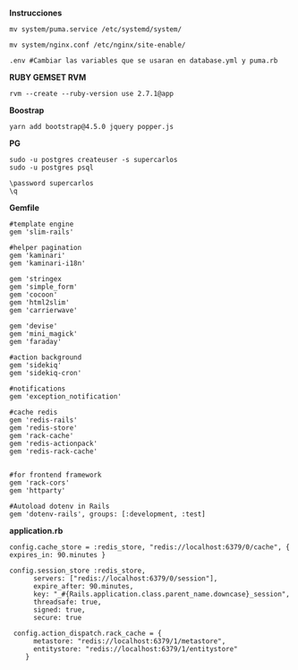 
**Instrucciones**

    mv system/puma.service /etc/systemd/system/
    
    mv system/nginx.conf /etc/nginx/site-enable/
    
    .env #Cambiar las variables que se usaran en database.yml y puma.rb

**RUBY GEMSET RVM**

    rvm --create --ruby-version use 2.7.1@app


**Boostrap**

    yarn add bootstrap@4.5.0 jquery popper.js

**PG**

    sudo -u postgres createuser -s supercarlos
    sudo -u postgres psql
    
    \password supercarlos
    \q


**Gemfile**

    #template engine
    gem 'slim-rails'
    
    #helper pagination
    gem 'kaminari'
    gem 'kaminari-i18n'
    
    gem 'stringex
    gem 'simple_form'
    gem 'cocoon'
    gem 'html2slim'
    gem 'carrierwave'
    
    gem 'devise'
    gem 'mini_magick'
    gem 'faraday'
    
    #action background
    gem 'sidekiq'
    gem 'sidekiq-cron'
    
    #notifications
    gem 'exception_notification'
    
    #cache redis
    gem 'redis-rails'
    gem 'redis-store'
    gem 'rack-cache'
    gem 'redis-actionpack'
    gem 'redis-rack-cache'
    
   
    #for frontend framework
    gem 'rack-cors'
    gem 'httparty'
    
    #Autoload dotenv in Rails
    gem 'dotenv-rails', groups: [:development, :test]

**application.rb**

    config.cache_store = :redis_store, "redis://localhost:6379/0/cache", { expires_in: 90.minutes }
      
    config.session_store :redis_store,
          servers: ["redis://localhost:6379/0/session"],
          expire_after: 90.minutes,
          key: "_#{Rails.application.class.parent_name.downcase}_session",
          threadsafe: true,
          signed: true,
          secure: true
    
     config.action_dispatch.rack_cache = {
          metastore: "redis://localhost:6379/1/metastore",
          entitystore: "redis://localhost:6379/1/entitystore"
        }
    

